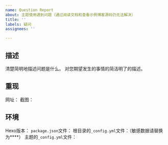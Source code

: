 ```yaml
---
name: Question Report
about: 主题使用遇到问题（通过阅读文档和查看示例博客源码仍无法解决）
title: ''
labels: 疑问
assignees: ''

---
```


## 描述
清楚简明地描述问题是什么。
对您期望发生的事情的简洁明了的描述。

## 重现
网址：
截图：

## 环境
Hexo版本：
`package.json`文件：
根目录的`_config.yml`文件：（敏感数据请替换为****）
主题的`_config.yml`文件：
